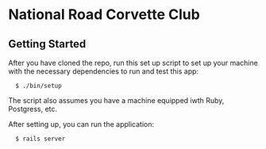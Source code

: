 # National Road Corvette Club

## Getting Started
After you have cloned the repo, run this set up script to set up your machine with the necessary dependencies to run and test this app:
```
  $ ./bin/setup
```

The script also assumes you have a machine equipped iwth Ruby, Postgress, etc.

After setting up, you can run the application:
```
  $ rails server
```
